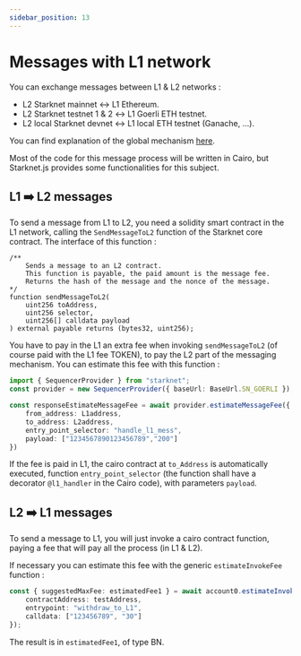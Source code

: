 ```yaml
---
sidebar_position: 13
---
```


# Messages with L1 network

You can exchange messages between L1 & L2 networks :

- L2 Starknet mainnet ↔️ L1 Ethereum.
- L2 Starknet testnet 1 & 2 ↔️ L1 Goerli ETH testnet.
- L2 local Starknet devnet ↔️ L1 local ETH testnet (Ganache, ...).

You can find explanation of the global mechanism [here](https://docs.starknet.io/documentation/architecture_and_concepts/L1-L2_Communication/messaging-mechanism/).

Most of the code for this message process will be written in Cairo, but Starknet.js provides some functionalities for this subject.

## L1 ➡️ L2 messages

To send a message from L1 to L2, you need a solidity smart contract in the L1 network, calling the `SendMessageToL2` function of the Starknet core contract. The interface of this function :

```solidity
/**
    Sends a message to an L2 contract.
    This function is payable, the paid amount is the message fee.
    Returns the hash of the message and the nonce of the message.
*/
function sendMessageToL2(
    uint256 toAddress,
    uint256 selector,
    uint256[] calldata payload
) external payable returns (bytes32, uint256);
```

You have to pay in the L1 an extra fee when invoking `sendMessageToL2` (of course paid with the L1 fee TOKEN), to pay the L2 part of the messaging mechanism. You can estimate this fee with this function :

```typescript
import { SequencerProvider } from "starknet";
const provider = new SequencerProvider({ baseUrl: BaseUrl.SN_GOERLI }); // for testnet 1

const responseEstimateMessageFee = await provider.estimateMessageFee({
    from_address: L1address,
    to_address: L2address,
    entry_point_selector: "handle_l1_mess",
    payload: ["1234567890123456789","200"]
})
```

If the fee is paid in L1, the cairo contract at `to_Address` is automatically executed, function `entry_point_selector` (the function shall have a decorator `@l1_handler` in the Cairo code), with parameters `payload`.

## L2 ➡️ L1 messages

To send a message to L1, you will just invoke a cairo contract function, paying a fee that will pay all the process (in L1 & L2).

If necessary you can estimate this fee with the generic `estimateInvokeFee` function :

```typescript
const { suggestedMaxFee: estimatedFee1 } = await account0.estimateInvokeFee({
	contractAddress: testAddress,
	entrypoint: "withdraw_to_L1",
	calldata: ["123456789", "30"]
});
```

The result is in `estimatedFee1`, of type BN.
